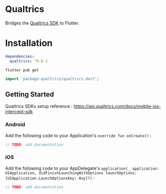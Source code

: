 # Qualtrics

Bridges the [Qualtrics SDK](https://api.qualtrics.com/docs/mobile-ios-intercept-sdk) to Flutter.

# Installation

```yaml
dependencies:
  qualtrics: ^0.0.1
```
```shell script
flutter pub get
```
```dart
import 'package:qualtrics/qualtrics.dart';
```

## Getting Started

Qualtrics SDKs setup reference : https://api.qualtrics.com/docs/mobile-ios-intercept-sdk

### Android

Add the following code to your Application's `override fun onCreate()` :

```kotlin
// TODO: add documentation
```

### iOS

Add the following code to your AppDelegate's `application(_ application: UIApplication, didFinishLaunchingWithOptions launchOptions: [UIApplication.LaunchOptionsKey: Any]?)` :

```swift
// TODO: add documentation
```